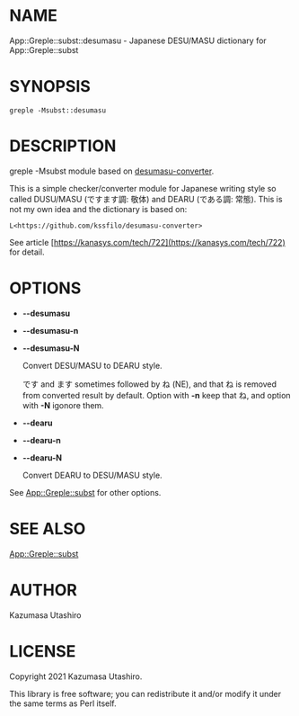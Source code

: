 # NAME

App::Greple::subst::desumasu - Japanese DESU/MASU dictionary for App::Greple::subst

# SYNOPSIS

    greple -Msubst::desumasu

# DESCRIPTION

greple -Msubst module based on [desumasu-converter](https://metacpan.org/pod/desumasu-converter).

This is a simple checker/converter module for Japanese writing style
so called DUSU/MASU (ですます調: 敬体) and DEARU (である調: 常態).
This is not my own idea and the dictionary is based on:

    L<https://github.com/kssfilo/desumasu-converter>

See article [https://kanasys.com/tech/722](https://kanasys.com/tech/722) for detail.

# OPTIONS

- **--desumasu**
- **--desumasu-n**
- **--desumasu-N**

    Convert DESU/MASU to DEARU style.

    です and ます sometimes followed by ね (NE), and that ね is removed
    from converted result by default.  Option with **-n** keep that ね, and
    option with **-N** igonore them.

- **--dearu**
- **--dearu-n**
- **--dearu-N**

    Convert DEARU to DESU/MASU style.

See [App::Greple::subst](https://metacpan.org/pod/App::Greple::subst) for other options.

# SEE ALSO

[App::Greple::subst](https://metacpan.org/pod/App::Greple::subst)

# AUTHOR

Kazumasa Utashiro

# LICENSE

Copyright 2021 Kazumasa Utashiro.

This library is free software; you can redistribute it and/or modify
it under the same terms as Perl itself.
